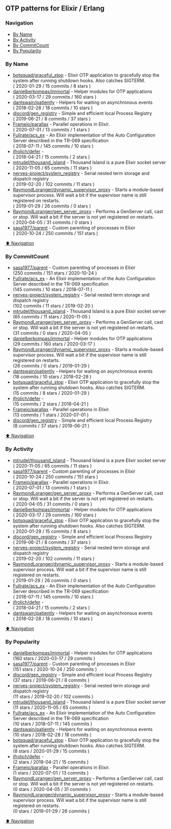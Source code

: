 ## OTP patterns for Elixir / Erlang

### Navigation

- [By Name](#by-name)
- [By Activity](#by-activity)
- [By CommitCount](#by-commitcount)
- [By Popularity](#by-popularity)

### By Name
<!-- PROJECTS_LIST -->
- [botsquad/graceful_stop](https://github.com/botsquad/graceful_stop) - Elixir OTP application to gracefully stop the system after running shutdown hooks. Also catches SIGTERM. <br/> ( 2020-01-29 / 15 commits / 8 stars )
- [danielberkompas/immortal](https://github.com/danielberkompas/immortal) - Helper modules for OTP applications <br/> ( 2020-03-17 / 29 commits / 160 stars )
- [dantswain/patiently](https://github.com/dantswain/patiently) - Helpers for waiting on asynchronous events <br/> ( 2018-02-28 / 18 commits / 10 stars )
- [discord/gen_registry](https://github.com/discord/gen_registry) - Simple and efficient local Process Registry <br/> ( 2019-06-21 / 8 commits / 37 stars )
- [Frameio/parallax](https://github.com/Frameio/parallax) - Parallel operations in Elixir. <br/> ( 2020-07-01 / 13 commits / 1 stars )
- [Fullrate/acs_ex](https://github.com/Fullrate/acs_ex) - An Elixir implementation of the Auto Configuration Server described in the TR-069 specification <br/> ( 2018-07-11 / 145 commits / 10 stars )
- [jfrolich/defer](https://github.com/jfrolich/defer) -  <br/> ( 2018-04-21 / 15 commits / 2 stars )
- [mtrudel/thousand_island](https://github.com/mtrudel/thousand_island) - Thousand Island is a pure Elixir socket server <br/> ( 2020-11-05 / 65 commits / 11 stars )
- [nerves-project/system_registry](https://github.com/nerves-project/system_registry) - Serial nested term storage and dispatch registry <br/> ( 2019-02-20 / 102 commits / 11 stars )
- [RaymondLoranger/dynamic_supervisor_proxy](https://github.com/RaymondLoranger/dynamic_supervisor_proxy) - Starts a module-based supervisor process. Will wait a bit if the supervisor name is still registered on restarts. <br/> ( 2019-01-29 / 26 commits / 0 stars )
- [RaymondLoranger/gen_server_proxy](https://github.com/RaymondLoranger/gen_server_proxy) - Performs a GenServer call, cast or stop. Will wait a bit if the server is not yet registered on restarts. <br/> ( 2020-04-05 / 31 commits / 0 stars )
- [sasa1977/parent](https://github.com/sasa1977/parent) - Custom parenting of processes in Elixir <br/> ( 2020-10-24 / 250 commits / 151 stars )
<!-- /PROJECTS_LIST -->

[⬆ Navigation](#navigation)

### By CommitCount
<!-- COMMITCOUNT_LIST -->
- [sasa1977/parent](https://github.com/sasa1977/parent) - Custom parenting of processes in Elixir <br/> (250 commits / 151 stars / 2020-10-24 )
- [Fullrate/acs_ex](https://github.com/Fullrate/acs_ex) - An Elixir implementation of the Auto Configuration Server described in the TR-069 specification <br/> (145 commits / 10 stars / 2018-07-11 )
- [nerves-project/system_registry](https://github.com/nerves-project/system_registry) - Serial nested term storage and dispatch registry <br/> (102 commits / 11 stars / 2019-02-20 )
- [mtrudel/thousand_island](https://github.com/mtrudel/thousand_island) - Thousand Island is a pure Elixir socket server <br/> (65 commits / 11 stars / 2020-11-05 )
- [RaymondLoranger/gen_server_proxy](https://github.com/RaymondLoranger/gen_server_proxy) - Performs a GenServer call, cast or stop. Will wait a bit if the server is not yet registered on restarts. <br/> (31 commits / 0 stars / 2020-04-05 )
- [danielberkompas/immortal](https://github.com/danielberkompas/immortal) - Helper modules for OTP applications <br/> (29 commits / 160 stars / 2020-03-17 )
- [RaymondLoranger/dynamic_supervisor_proxy](https://github.com/RaymondLoranger/dynamic_supervisor_proxy) - Starts a module-based supervisor process. Will wait a bit if the supervisor name is still registered on restarts. <br/> (26 commits / 0 stars / 2019-01-29 )
- [dantswain/patiently](https://github.com/dantswain/patiently) - Helpers for waiting on asynchronous events <br/> (18 commits / 10 stars / 2018-02-28 )
- [botsquad/graceful_stop](https://github.com/botsquad/graceful_stop) - Elixir OTP application to gracefully stop the system after running shutdown hooks. Also catches SIGTERM. <br/> (15 commits / 8 stars / 2020-01-29 )
- [jfrolich/defer](https://github.com/jfrolich/defer) -  <br/> (15 commits / 2 stars / 2018-04-21 )
- [Frameio/parallax](https://github.com/Frameio/parallax) - Parallel operations in Elixir. <br/> (13 commits / 1 stars / 2020-07-01 )
- [discord/gen_registry](https://github.com/discord/gen_registry) - Simple and efficient local Process Registry <br/> (8 commits / 37 stars / 2019-06-21 )
<!-- /COMMITCOUNT_LIST -->
[⬆ Navigation](#navigation)

### By Activity
<!-- ACTIVITY_LIST -->
- [mtrudel/thousand_island](https://github.com/mtrudel/thousand_island) - Thousand Island is a pure Elixir socket server <br/> ( 2020-11-05 / 65 commits / 11 stars )
- [sasa1977/parent](https://github.com/sasa1977/parent) - Custom parenting of processes in Elixir <br/> ( 2020-10-24 / 250 commits / 151 stars )
- [Frameio/parallax](https://github.com/Frameio/parallax) - Parallel operations in Elixir. <br/> ( 2020-07-01 / 13 commits / 1 stars )
- [RaymondLoranger/gen_server_proxy](https://github.com/RaymondLoranger/gen_server_proxy) - Performs a GenServer call, cast or stop. Will wait a bit if the server is not yet registered on restarts. <br/> ( 2020-04-05 / 31 commits / 0 stars )
- [danielberkompas/immortal](https://github.com/danielberkompas/immortal) - Helper modules for OTP applications <br/> ( 2020-03-17 / 29 commits / 160 stars )
- [botsquad/graceful_stop](https://github.com/botsquad/graceful_stop) - Elixir OTP application to gracefully stop the system after running shutdown hooks. Also catches SIGTERM. <br/> ( 2020-01-29 / 15 commits / 8 stars )
- [discord/gen_registry](https://github.com/discord/gen_registry) - Simple and efficient local Process Registry <br/> ( 2019-06-21 / 8 commits / 37 stars )
- [nerves-project/system_registry](https://github.com/nerves-project/system_registry) - Serial nested term storage and dispatch registry <br/> ( 2019-02-20 / 102 commits / 11 stars )
- [RaymondLoranger/dynamic_supervisor_proxy](https://github.com/RaymondLoranger/dynamic_supervisor_proxy) - Starts a module-based supervisor process. Will wait a bit if the supervisor name is still registered on restarts. <br/> ( 2019-01-29 / 26 commits / 0 stars )
- [Fullrate/acs_ex](https://github.com/Fullrate/acs_ex) - An Elixir implementation of the Auto Configuration Server described in the TR-069 specification <br/> ( 2018-07-11 / 145 commits / 10 stars )
- [jfrolich/defer](https://github.com/jfrolich/defer) -  <br/> ( 2018-04-21 / 15 commits / 2 stars )
- [dantswain/patiently](https://github.com/dantswain/patiently) - Helpers for waiting on asynchronous events <br/> ( 2018-02-28 / 18 commits / 10 stars )
<!-- /ACTIVITY_LIST -->

[⬆ Navigation](#navigation)

### By Popularity
<!-- POPULARITY_LIST -->
- [danielberkompas/immortal](https://github.com/danielberkompas/immortal) - Helper modules for OTP applications <br/> (160 stars / 2020-03-17 / 29 commits )
- [sasa1977/parent](https://github.com/sasa1977/parent) - Custom parenting of processes in Elixir <br/> (151 stars / 2020-10-24 / 250 commits )
- [discord/gen_registry](https://github.com/discord/gen_registry) - Simple and efficient local Process Registry <br/> (37 stars / 2019-06-21 / 8 commits )
- [nerves-project/system_registry](https://github.com/nerves-project/system_registry) - Serial nested term storage and dispatch registry <br/> (11 stars / 2019-02-20 / 102 commits )
- [mtrudel/thousand_island](https://github.com/mtrudel/thousand_island) - Thousand Island is a pure Elixir socket server <br/> (11 stars / 2020-11-05 / 65 commits )
- [Fullrate/acs_ex](https://github.com/Fullrate/acs_ex) - An Elixir implementation of the Auto Configuration Server described in the TR-069 specification <br/> (10 stars / 2018-07-11 / 145 commits )
- [dantswain/patiently](https://github.com/dantswain/patiently) - Helpers for waiting on asynchronous events <br/> (10 stars / 2018-02-28 / 18 commits )
- [botsquad/graceful_stop](https://github.com/botsquad/graceful_stop) - Elixir OTP application to gracefully stop the system after running shutdown hooks. Also catches SIGTERM. <br/> (8 stars / 2020-01-29 / 15 commits )
- [jfrolich/defer](https://github.com/jfrolich/defer) -  <br/> (2 stars / 2018-04-21 / 15 commits )
- [Frameio/parallax](https://github.com/Frameio/parallax) - Parallel operations in Elixir. <br/> (1 stars / 2020-07-01 / 13 commits )
- [RaymondLoranger/gen_server_proxy](https://github.com/RaymondLoranger/gen_server_proxy) - Performs a GenServer call, cast or stop. Will wait a bit if the server is not yet registered on restarts. <br/> (0 stars / 2020-04-05 / 31 commits )
- [RaymondLoranger/dynamic_supervisor_proxy](https://github.com/RaymondLoranger/dynamic_supervisor_proxy) - Starts a module-based supervisor process. Will wait a bit if the supervisor name is still registered on restarts. <br/> (0 stars / 2019-01-29 / 26 commits )
<!-- /POPULARITY_LIST -->

[⬆ Navigation](#navigation)
